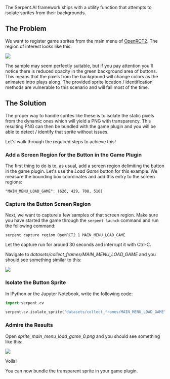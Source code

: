 The Serpent.AI framework ships with a utility function that attempts to isolate sprites from their backgrounds.

## The Problem

We want to register game sprites from the main menu of [OpenRCT2](https://github.com/OpenRCT2/OpenRCT2). The region of interest looks like this:

![](https://s3.ca-central-1.amazonaws.com/serpent-ai-assets/wiki/isolate1.png)

The sample may seem perfectly suitable, but if you pay attention you'll notice there is reduced opacity in the green background area of buttons. This means that the pixels from the background will change colors as the animated intro plays along. The provided sprite location / identification methods are vulnerable to this scenario and will fail most of the time.

## The Solution

The proper way to handle sprites like these is to isolate the static pixels from the dynamic ones which will yield a PNG with transparency. This resulting PNG can then be bundled with the game plugin and you will be able to detect / identify that sprite without issues.

Let's walk through the required steps to achieve this!

### Add a Screen Region for the Button in the Game Plugin

The first thing to do is to, as usual, add a screen region delimiting the button in the game plugin. Let's use the _Load Game_ button for this example. We measure the bounding box coordinates and add this entry to the screen regions:

`"MAIN_MENU_LOAD_GAME": (626, 429, 708, 510)`

### Capture the Button Screen Region

Next, we want to capture a few samples of that screen region. Make sure you have started the game through the `serpent launch` command and run the following command:

`serpent capture region OpenRCT2 1 MAIN_MENU_LOAD_GAME`

Let the capture run for around 30 seconds and interrupt it with Ctrl-C.

Navigate to *datasets/collect_frames/MAIN_MENU_LOAD_GAME* and you should see something similar to this:

![](https://s3.ca-central-1.amazonaws.com/serpent-ai-assets/wiki/isolate2.png)

### Isolate the Button Sprite

In IPython or the Jupyter Notebook, write the following code:

```python
import serpent.cv

serpent.cv.isolate_sprite("datasets/collect_frames/MAIN_MENU_LOAD_GAME", "sprite_main_menu_load_game_0.png")
```

### Admire the Results

Open *sprite_main_menu_load_game_0.png* and you should see something like this:

![](https://s3.ca-central-1.amazonaws.com/serpent-ai-assets/wiki/isolate3.png)

Voilà!

You can now bundle the transparent sprite in your game plugin.

